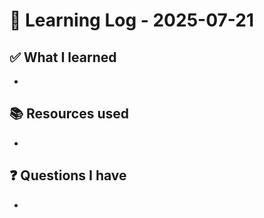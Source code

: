 # 🧠 Learning Log - 2025-07-21

## ✅ What I learned

- 

## 📚 Resources used

- 

## ❓ Questions I have

- 
